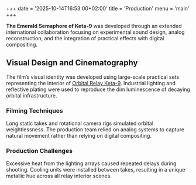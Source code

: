 +++
date = '2025-10-14T16:53:00+02:00'
title = 'Production'
menu = 'main'
+++

**The Emerald Semaphore of Keta-9** was developed through an extended international collaboration focusing on experimental sound design, analog reconstruction, and the integration of practical effects with digital compositing.

<div id="js-production-content"></div>

<noscript>
  <h2>Visual Design and Cinematography</h2>
  <p>
    The film’s visual identity was developed using large-scale practical sets representing
    the interior of <a href="/places/orbital-relay-keta-9">Orbital Relay Keta-9</a>.
    Industrial lighting and reflective plating were used to reproduce the dim luminescence
    of decaying orbital infrastructure.
  </p>

  <h3>Filming Techniques</h3>
  <p>
    Long static takes and rotational camera rigs simulated orbital weightlessness. The production team
    relied on analog systems to capture natural movement rather than relying on digital compositing.
  </p>

  <h3>Production Challenges</h3>
  <p>
    Excessive heat from the lighting arrays caused repeated delays during shooting. Cooling units
    were installed between takes, resulting in a unique metallic hue across all relay interior scenes.
  </p>
</noscript>

<script src="/js/js-required.js"></script>
